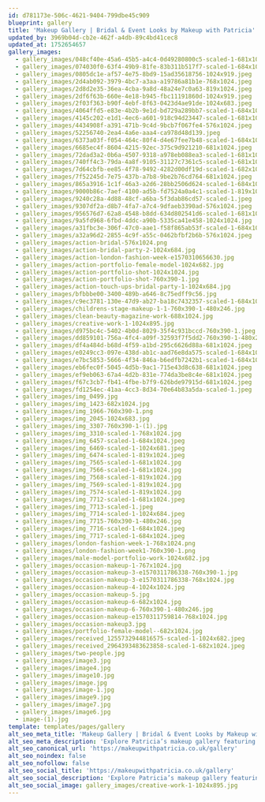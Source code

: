 ```yaml
---
id: d781173e-506c-4621-9404-799dbe45c909
blueprint: gallery
title: 'Makeup Gallery | Bridal & Event Looks by Makeup with Patricia'
updated_by: 3969b04d-cb2e-462f-a4db-89c4bd41cec8
updated_at: 1752654657
gallery_images:
  - gallery_images/048cf40e-45a6-45b5-a4c4-0d49280800c5-scaled-1-681x1024.jpeg
  - gallery_images/074030f0-63f4-49b9-81fe-83b311b517f7-scaled-1-684x1024.jpeg
  - gallery_images/0805dc1e-af57-4e75-8bd9-15ad35618756-1024x919.jpeg
  - gallery_images/2d4ab092-3979-4bc7-a3aa-a19786a81b1e-768x1024.jpeg
  - gallery_images/2d8d2e35-36ea-4cba-9a8d-48a24e7c0a63-819x1024.jpeg
  - gallery_images/2df6f63b-660e-4e18-b945-fbc11191860d-1024x919.jpeg
  - gallery_images/2f03f363-b90f-4ebf-8f63-0423d4ae91de-1024x683.jpeg
  - gallery_images/4064ffd5-e83e-4b2b-9e1d-bd729a289bb7-scaled-1-684x1024.jpeg
  - gallery_images/4145c202-e1d1-4ec6-a601-918c94d23447-scaled-1-681x1024.jpeg
  - gallery_images/4434908f-a391-471b-9c4d-9bcb7f067fe4-576x1024.jpeg
  - gallery_images/52256740-2ea4-4a6e-aaa4-ca978d48d139.jpeg
  - gallery_images/6373a03f-f054-464c-80f4-d4e67fee7b48-scaled-1-684x1024.jpeg
  - gallery_images/6685ec4f-8604-4215-92ec-375c9d921210-681x1024.jpeg
  - gallery_images/72dad3a2-0b6a-4507-9318-a978eb088ea3-scaled-1-681x1024.jpeg
  - gallery_images/740ff4c3-79da-4a8f-9105-31127c7361c5-scaled-1-681x1024.jpeg
  - gallery_images/7d64cbfb-ee85-4f78-9492-4282d00df19d-scaled-1-682x1024.jpeg
  - gallery_images/7f52245d-7e75-437b-a7b8-9be2b76cd764-681x1024.jpeg
  - gallery_images/865a3916-1c1f-46a3-a2d6-28bb2506d624-scaled-1-684x1024.jpeg
  - gallery_images/9000b86c-7aef-4100-ad5b-fd7524a0a4c1-scaled-1-819x1024.jpeg
  - gallery_images/9240c28a-4d88-48cf-a6ba-5f3dab86cd57-scaled-1.jpeg
  - gallery_images/9307df2a-d8b7-4fa7-a7c4-9dfaeb3390ad-576x1024.jpeg
  - gallery_images/956576d7-62a8-4548-b8dd-634d802541d6-scaled-1-681x1024.jpeg
  - gallery_images/9a5fd968-6fbd-4ddc-a90b-5335ca41e458-1024x1024.jpg
  - gallery_images/a31fbc3e-306f-47c0-aae1-f58f865ab53f-scaled-1-684x1024.jpeg
  - gallery_images/a32a96d2-2855-4c9f-a55c-0462bfbf2b6b-576x1024.jpeg
  - gallery_images/action-bridal-576x1024.png
  - gallery_images/action-bridal-party-2-1024x684.jpg
  - gallery_images/action-london-fashion-week-e1570310656630.jpg
  - gallery_images/action-portfolio-female-model-1024x682.jpg
  - gallery_images/action-portfolio-shot-1024x1024.jpg
  - gallery_images/action-portfolio-shot-760x390-1.jpg
  - gallery_images/action-touch-ups-bridal-party-1-1024x684.jpg
  - gallery_images/bfbbbe00-3400-489b-a646-8c75edff9c56.jpg
  - gallery_images/c9ec3781-130e-47d9-ab27-ba18c7432357-scaled-1-684x1024.jpeg
  - gallery_images/childrens-stage-makeup-1-1-760x390-1-480x246.jpg
  - gallery_images/clean-beauty-magazine-work-688x1024.jpg
  - gallery_images/creative-work-1-1024x895.jpg
  - gallery_images/d975bc4c-5402-4b0d-8029-35f4c931bccd-760x390-1.jpeg
  - gallery_images/dd859101-756a-4fc4-a09f-32593f7f5dd2-760x390-1-480x246.jpg
  - gallery_images/df4a484d-b68d-4f59-a1bd-295c6626d88a-681x1024.jpeg
  - gallery_images/e0249cc3-097e-438d-ab1c-aad76e8da575-scaled-1-684x1024.jpeg
  - gallery_images/e7bc5853-5666-4f34-846a-b6edfb7242b1-scaled-1-684x1024.jpeg
  - gallery_images/eb6fec0f-5045-4d5b-9ac1-715e43d8c638-681x1024.jpeg
  - gallery_images/ef9eb063-67a4-4d2b-831e-774da3be8c4e-681x1024.jpeg
  - gallery_images/f67c3cb7-fb41-4fbe-b7f9-626bde97915d-681x1024.jpeg
  - gallery_images/fd1254ec-41aa-4cc3-8d34-70e64b83a5da-scaled-1.jpeg
  - gallery_images/img_0499.jpg
  - gallery_images/img_1423-682x1024.jpg
  - gallery_images/img_1966-760x390-1.png
  - gallery_images/img_2045-1024x683.jpg
  - gallery_images/img_3307-760x390-1-(1).jpg
  - gallery_images/img_3310-scaled-1-768x1024.jpg
  - gallery_images/img_6457-scaled-1-684x1024.jpeg
  - gallery_images/img_6469-scaled-1-1024x681.jpeg
  - gallery_images/img_6474-scaled-1-819x1024.jpeg
  - gallery_images/img_7565-scaled-1-681x1024.jpg
  - gallery_images/img_7566-scaled-1-681x1024.jpg
  - gallery_images/img_7568-scaled-1-819x1024.jpg
  - gallery_images/img_7569-scaled-1-819x1024.jpg
  - gallery_images/img_7574-scaled-1-819x1024.jpg
  - gallery_images/img_7712-scaled-1-681x1024.jpeg
  - gallery_images/img_7713-scaled-1.jpeg
  - gallery_images/img_7714-scaled-1-1024x684.jpeg
  - gallery_images/img_7715-760x390-1-480x246.jpg
  - gallery_images/img_7716-scaled-1-684x1024.jpeg
  - gallery_images/img_7717-scaled-1-684x1024.jpeg
  - gallery_images/london-fashion-week-1-768x1024.png
  - gallery_images/london-fashion-week1-760x390-1.png
  - gallery_images/male-model-portfolio-work-1024x682.jpg
  - gallery_images/occasion-makeup-1-767x1024.jpg
  - gallery_images/occasion-makeup-3-e1570311786338-760x390-1.jpg
  - gallery_images/occasion-makeup-3-e1570311786338-768x1024.jpg
  - gallery_images/occasion-makeup-4-1024x1024.jpg
  - gallery_images/occasion-makeup-5.jpg
  - gallery_images/occasion-makeup-6-682x1024.jpg
  - gallery_images/occasion-makeup-6-760x390-1-480x246.jpg
  - gallery_images/occasion-makeup-e1570311759814-768x1024.jpg
  - gallery_images/occasion-makeup3.jpg
  - gallery_images/portfolio-female-model--682x1024.jpg
  - gallery_images/received_1255732944816575-scaled-1-1024x682.jpeg
  - gallery_images/received_2964393483623858-scaled-1-682x1024.jpeg
  - gallery_images/two-people.jpg
  - gallery_images/image3.jpg
  - gallery_images/image4.jpg
  - gallery_images/image10.jpg
  - gallery_images/image.jpg
  - gallery_images/image-1.jpg
  - gallery_images/image9.jpg
  - gallery_images/image7.jpg
  - gallery_images/image6.jpg
  - image-(1).jpg
template: templates/pages/gallery
alt_seo_meta_title: 'Makeup Gallery | Bridal & Event Looks by Makeup with Patricia'
alt_seo_meta_description: 'Explore Patricia’s makeup gallery featuring real bridal and event looks. See flawless transformations for weddings, proms, and special occasions.'
alt_seo_canonical_url: 'https://makeupwithpatricia.co.uk/gallery'
alt_seo_noindex: false
alt_seo_nofollow: false
alt_seo_social_title: 'https://makeupwithpatricia.co.uk/gallery'
alt_seo_social_description: 'Explore Patricia’s makeup gallery featuring real bridal and event looks. See flawless transformations for weddings, proms, and special occasions.'
alt_seo_social_image: gallery_images/creative-work-1-1024x895.jpg
---
```

